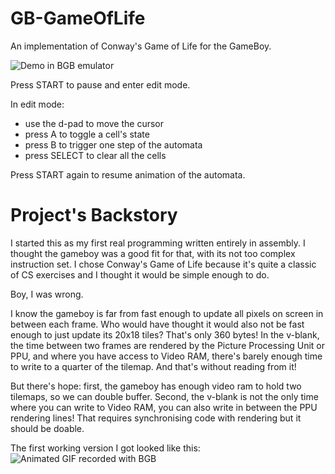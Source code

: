 # GB-GameOfLife
An implementation of Conway's Game of Life for the GameBoy.

![Demo in BGB emulator](https://media.giphy.com/media/521QEkVXIIaGyEtWmu/giphy.gif)

Press START to pause and enter edit mode.

In edit mode:
- use the d-pad to move the cursor
- press A to toggle a cell's state
- press B to trigger one step of the automata
- press SELECT to clear all the cells

Press START again to resume animation of the automata.

# Project's Backstory
I started this as my first real programming written entirely in assembly.
I thought the gameboy was a good fit for that, with its not too complex
instruction set. I chose Conway's Game of Life because it's quite a
classic of CS exercises and I thought it would be simple enough to do.

Boy, I was wrong.

I know the gameboy is far from fast enough to update all pixels on
screen in between each frame. Who would have thought it would also
not be fast enough to just update its 20x18 tiles? That's only 360
bytes! In the v-blank, the time between two frames are rendered by
the Picture Processing Unit or PPU, and where you have access to 
Video RAM, there's barely enough time to write to a quarter of the
tilemap. And that's without reading from it!

But there's hope: first, the gameboy has enough video ram to hold
two tilemaps, so we can double buffer. Second, the v-blank is not
the only time where you can write to Video RAM, you can also write
in between the PPU rendering lines! That requires synchronising code
with rendering but it should be doable.

The first working version I got looked like this:
![Animated GIF recorded with BGB](https://media.giphy.com/media/4Zf4UukPqZzAYWIqye/giphy.gif)

